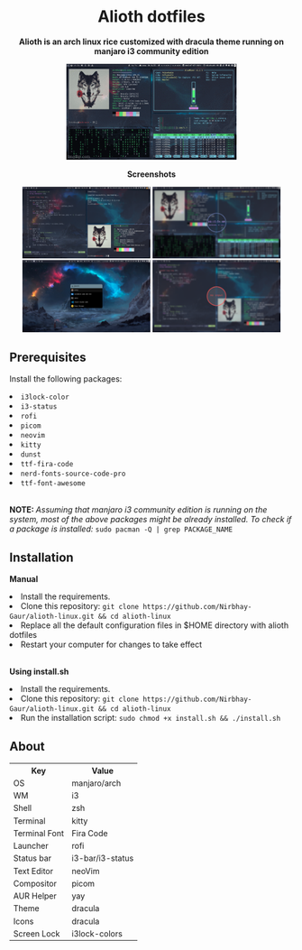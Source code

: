 <div align="center">
<h1>Alioth dotfiles</h1>
<p><strong>Alioth is an arch linux rice customized with dracula theme running on manjaro i3 community edition</strong></p>
  <img width="60%" src="./resources/gifs/manjaro-i3-rice.gif" /><br>
  <p><strong>Screenshots</strong><p>
  <img width="45%" src="./resources/screenshots/6.png">
  <img width="45%" src="./resources/screenshots/2.png">
  <img width="45%" src="./resources/screenshots/4.png">
  <img width="45%" src="./resources/screenshots/7.png">
</div>
<h2>Prerequisites</h2>
<p>Install the following packages: </p>
<li><code>i3lock-color</code></li>
<li><code>i3-status</code></li>
<li><code>rofi</code></li>
<li><code>picom</code></li>
<li><code>neovim</code></li>
<li><code>kitty</code></li>
<li><code>dunst</code></li>
<li><code>ttf-fira-code</code></li>
<li><code>nerd-fonts-source-code-pro</code></li>
<li><code>ttf-font-awesome</code></li>
<br>
<p><strong>NOTE: </strong><em>Assuming that manjaro i3 community edition is running on the system, most of the above packages might be already installed. To check if a package is installed: </em><code>sudo pacman -Q | grep PACKAGE_NAME</code></p>
<h2>Installation</h2>
<p><strong>Manual</strong></p>
<li>Install the requirements.</li>
<li>Clone this repository: <code>git clone https://github.com/Nirbhay-Gaur/alioth-linux.git && cd alioth-linux</code></li>
<li>Replace all the default configuration files in $HOME directory with alioth dotfiles</li>
<li>Restart your computer for changes to take effect</li>
<br>
<p><strong>Using install.sh</strong></p>
<li>Install the requirements.</li>
<li>Clone this repository: <code>git clone https://github.com/Nirbhay-Gaur/alioth-linux.git && cd alioth-linux</code></li>
<li>Run the installation script: 
<code>sudo chmod +x install.sh && ./install.sh</code>
</li>

<h2>About</h2>

<table>
 <tr>
  <th>Key</th>
  <th>Value</th>
 </tr>
 <tr>
  <td>OS</td>
  <td>manjaro/arch</td>
 </tr>
 <tr>
  <td>WM</td>
  <td>i3</td>
 </tr>
 <tr>
  <td>Shell</td>
  <td>zsh</td>
 </tr>
 <tr>
   <td>Terminal</td>
   <td>kitty</td>
 </tr>
 <tr>
   <td>Terminal Font</td>
   <td>Fira Code</td>
 </tr>
 <tr>
  <td>Launcher</td>
  <td>rofi</td>
 </tr>
 <tr>
  <td>Status bar</td>
  <td>i3-bar/i3-status</td>
 </tr>
 <tr>
  <td>Text Editor</td>
  <td>neoVim</td>
 </tr>
 <tr>
  <td>Compositor</td>
  <td>picom</td>
 </tr>
 <tr>
  <td>AUR Helper</td>
  <td>yay</td>
 </tr>
 <tr>
  <td>Theme</td>
  <td>dracula</td>
 </tr>
 <tr>
  <td>Icons</td>
  <td>dracula</td>
 </tr>
 <tr>
  <td>Screen Lock</td>
  <td>i3lock-colors</td>
 </tr>
</table>

